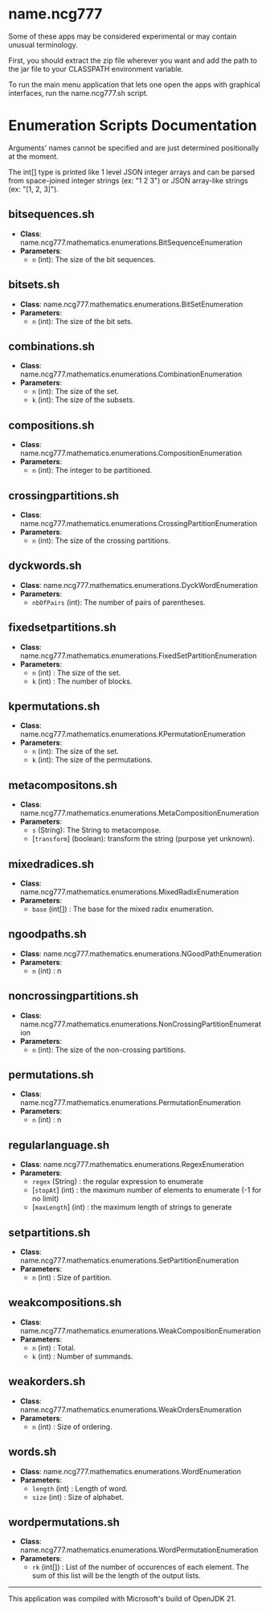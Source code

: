 # name.ncg777
Some of these apps may be considered experimental or may contain unusual terminology.

First, you should extract the zip file wherever you want and add the path to the jar file to your CLASSPATH environment variable.

To run the main menu application that lets one open the apps with graphical interfaces, run the name.ncg777.sh script.

# Enumeration Scripts Documentation
Arguments' names cannot be specified and are just determined positionally at the moment.

The int[] type is printed like 1 level JSON integer arrays and can be parsed from space-joined integer strings (ex: "1 2 3") or JSON array-like strings (ex: "[1, 2, 3]").

## bitsequences.sh
- **Class**: name.ncg777.mathematics.enumerations.BitSequenceEnumeration
- **Parameters**: 
  - `n` (int): The size of the bit sequences.
  
## bitsets.sh
- **Class**: name.ncg777.mathematics.enumerations.BitSetEnumeration
- **Parameters**: 
  - `n` (int): The size of the bit sets.

## combinations.sh
- **Class**: name.ncg777.mathematics.enumerations.CombinationEnumeration
- **Parameters**: 
  - `n` (int): The size of the set.
  - `k` (int): The size of the subsets.

## compositions.sh
- **Class**: name.ncg777.mathematics.enumerations.CompositionEnumeration
- **Parameters**: 
  - `n` (int): The integer to be partitioned.

## crossingpartitions.sh
- **Class**: name.ncg777.mathematics.enumerations.CrossingPartitionEnumeration
- **Parameters**: 
  - `n` (int): The size of the crossing partitions.
   

## dyckwords.sh
- **Class**: name.ncg777.mathematics.enumerations.DyckWordEnumeration
- **Parameters**: 
  - `nbOfPairs` (int): The number of pairs of parentheses.

## fixedsetpartitions.sh
- **Class**: name.ncg777.mathematics.enumerations.FixedSetPartitionEnumeration
- **Parameters**: 
  - `n` (int) : The size of the set.
  - `k` (int) : The number of blocks.

## kpermutations.sh
- **Class**: name.ncg777.mathematics.enumerations.KPermutationEnumeration
- **Parameters**: 
  - `n` (int): The size of the set.
  - `k` (int): The size of the permutations.

## metacompositons.sh
- **Class**: name.ncg777.mathematics.enumerations.MetaCompositionEnumeration
- **Parameters**: 
  - `s` (String): The String to metacompose.
  - [`transform`] (boolean): transform the string (purpose yet unknown).
  
## mixedradices.sh
- **Class**: name.ncg777.mathematics.enumerations.MixedRadixEnumeration
- **Parameters**: 
  - `base` (int[]) : The base for the mixed radix enumeration.

## ngoodpaths.sh
- **Class**: name.ncg777.mathematics.enumerations.NGoodPathEnumeration
- **Parameters**: 
  - `n` (int) : n

## noncrossingpartitions.sh
- **Class**: name.ncg777.mathematics.enumerations.NonCrossingPartitionEnumeration
- **Parameters**: 
  - `n` (int): The size of the non-crossing partitions.
    
## permutations.sh
- **Class**: name.ncg777.mathematics.enumerations.PermutationEnumeration
- **Parameters**: 
  - `n` (int) : n
  
## regularlanguage.sh
- **Class**: name.ncg777.mathematics.enumerations.RegexEnumeration
- **Parameters**:
  - `regex` (String) : the regular expression to enumerate
  - [`stopAt`] (int) : the maximum number of elements to enumerate (-1 for no limit)
  - [`maxLength`] (int) : the maximum length of strings to generate
  
## setpartitions.sh
- **Class**: name.ncg777.mathematics.enumerations.SetPartitionEnumeration
- **Parameters**: 
  - `n` (int) : Size of partition.

## weakcompositions.sh
- **Class**: name.ncg777.mathematics.enumerations.WeakCompositionEnumeration
- **Parameters**: 
  - `n` (int) : Total.
  - `k` (int) : Number of summands.

## weakorders.sh
- **Class**: name.ncg777.mathematics.enumerations.WeakOrdersEnumeration
- **Parameters**: 
  - `n` (int) : Size of ordering.
  
## words.sh
- **Class**: name.ncg777.mathematics.enumerations.WordEnumeration
- **Parameters**: 
  - `length` (int) : Length of word.
  - `size` (int) : Size of alphabet.

## wordpermutations.sh
- **Class**: name.ncg777.mathematics.enumerations.WordPermutationEnumeration
- **Parameters**: 
  - `rk` (int[]) : List of the number of occurences of each element. The sum of this list will be the length of the output lists.

---
This application was compiled with Microsoft's build of OpenJDK 21.